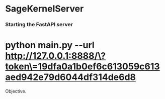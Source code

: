 # SageKernelServer

### Starting the FastAPI server

# python main.py --url http://127.0.0.1:8888/\?token\=19dfa0a1b0ef6c613059c613aed942e79d6044df314de6d8

Objective.
